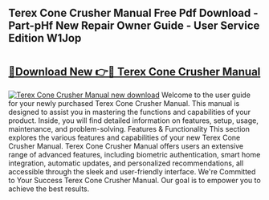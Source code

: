 ## Terex Cone Crusher Manual Free Pdf Download - Part-pHf New Repair Owner Guide - User Service Edition W1Jop

# <h2><a href="http://cf17183.oget.top/?id=Terex+Cone+Crusher+Manual">🔗Download New 👉🔴 Terex Cone Crusher Manual</a></h2>

[![Terex Cone Crusher Manual new download](https://i.imgur.com/5g1atiW.png)](http://cf17183.oget.top/?id=Terex+Cone+Crusher+Manual)
Welcome to the user guide for your newly purchased Terex Cone Crusher Manual. This manual is designed to assist you in mastering the functions and capabilities of your product. Inside, you will find detailed information on features, setup, usage, maintenance, and problem-solving. Features & Functionality This section explores the various features and capabilities of your new Terex Cone Crusher Manual. Terex Cone Crusher Manual offers users an extensive range of advanced features, including biometric authentication, smart home integration, automatic updates, and personalized recommendations, all accessible through the sleek and user-friendly interface. We're Committed to Your Success Terex Cone Crusher Manual. Our goal is to empower you to achieve the best results.
